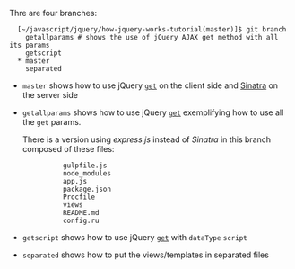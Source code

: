Thre are four branches:

      [~/javascript/jquery/how-jquery-works-tutorial(master)]$ git branch 
        getallparams # shows the use of jQuery AJAX get method with all its params
        getscript
      * master
        separated

* `master` shows how to use jQuery [`get`](http://api.jquery.com/jquery.get/) on the client side and [Sinatra](http://www.sinatrarb.com/) on the server side
* `getallparams` shows how to use jQuery [`get`](http://api.jquery.com/jquery.get/) 
  exemplifying how to use all the `get` params.

  There is a version using *express.js* instead of *Sinatra* in this branch composed of these files:

                gulpfile.js                  
                node_modules
                app.js                       
                package.json
                Procfile         
                views
                README.md                    
                config.ru 

* `getscript` shows how to use jQuery [`get`](http://api.jquery.com/jquery.get/) with
`dataType` `script`
* `separated` shows how to put the views/templates in separated files
